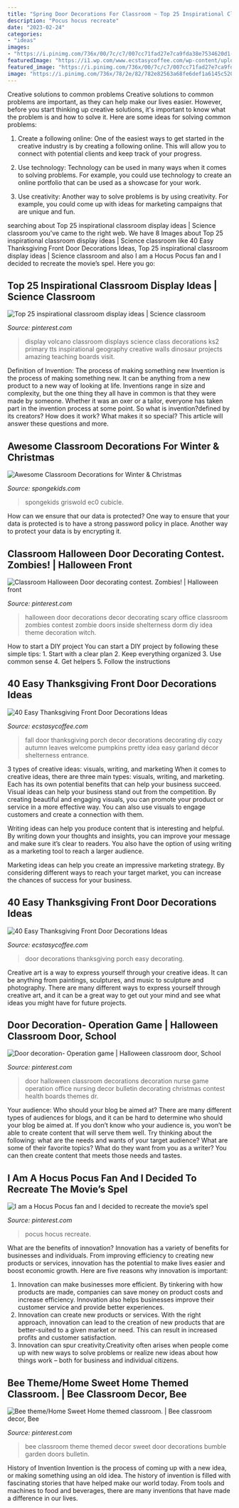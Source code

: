 ```yaml
---
title: "Spring Door Decorations For Classroom ~ Top 25 Inspirational Classroom Display Ideas"
description: "Pocus hocus recreate"
date: "2023-02-24"
categories:
- "ideas"
images:
- "https://i.pinimg.com/736x/00/7c/c7/007cc71fad27e7ca9fda38e7534620d1--halloween-front-doors-halloween-door.jpg"
featuredImage: "https://i1.wp.com/www.ecstasycoffee.com/wp-content/uploads/2016/10/Thanksgiving-Front-Door-Decorations-5.jpg"
featured_image: "https://i.pinimg.com/736x/00/7c/c7/007cc71fad27e7ca9fda38e7534620d1--halloween-front-doors-halloween-door.jpg"
image: "https://i.pinimg.com/736x/78/2e/82/782e82563a68fe6def1a6145c5201b07.jpg"
---
```



Creative solutions to common problems
Creative solutions to common problems are important, as they can help make our lives easier. However, before you start thinking up creative solutions, it's important to know what the problem is and how to solve it. Here are some ideas for solving common problems:
1. Create a following online: One of the easiest ways to get started in the creative industry is by creating a following online. This will allow you to connect with potential clients and keep track of your progress.

2. Use technology: Technology can be used in many ways when it comes to solving problems. For example, you could use technology to create an online portfolio that can be used as a showcase for your work.

3. Use creativity: Another way to solve problems is by using creativity. For example, you could come up with ideas for marketing campaigns that are unique and fun.

	

		
searching about Top 25 inspirational classroom display ideas | Science classroom you've came to the right web. We have 8 Images about Top 25 inspirational classroom display ideas | Science classroom like 40 Easy Thanksgiving Front Door Decorations Ideas, Top 25 inspirational classroom display ideas | Science classroom and also I am a Hocus Pocus fan and I decided to recreate the movie’s spel. Here you go:
		
    
## Top 25 Inspirational Classroom Display Ideas | Science Classroom

<img loading=lazy src="https://i.pinimg.com/736x/1d/1c/e0/1d1ce0fbc54cb87cce4ac3e1631e17d4.jpg" onerror="this.onerror=null;this.src='https://tse3.mm.bing.net/th?id=OIP.j0JVHofBXBykDp_n_lMXAwHaJ4&amp;pid=15.1';" alt="Top 25 inspirational classroom display ideas | Science classroom">

_Source: pinterest.com_

>display volcano classroom displays science class decorations ks2 primary tts inspirational geography creative walls dinosaur projects amazing teaching boards visit. 

	

Definition of Invention: The process of making something new
Invention is the process of making something new. It can be anything from a new product to a new way of looking at life. Inventions range in size and complexity, but the one thing they all have in common is that they were made by someone. Whether it was an oxer or a tailor, everyone has taken part in the invention process at some point. So what is invention?defined by its creators? How does it work? What makes it so special? This article will answer these questions and more.

    
## Awesome Classroom Decorations For Winter &amp; Christmas

<img loading=lazy src="https://spongekids.com/wp-content/uploads/2016/11/christmas-bulletin-board/13-christmas-bulletin-board-ideas.jpg" onerror="this.onerror=null;this.src='https://tse3.mm.bing.net/th?id=OIP.OpdLSa9RhcKpaUqbiRDoSgHaLH&amp;pid=15.1';" alt="Awesome Classroom Decorations for Winter &amp; Christmas">

_Source: spongekids.com_

>spongekids griswold ec0 cubicle. 

	

How can we ensure that our data is protected?
One way to ensure that your data is protected is to have a strong password policy in place. Another way to protect your data is by encrypting it.

    
## Classroom Halloween Door Decorating Contest. Zombies! | Halloween Front

<img loading=lazy src="https://i.pinimg.com/736x/00/7c/c7/007cc71fad27e7ca9fda38e7534620d1--halloween-front-doors-halloween-door.jpg" onerror="this.onerror=null;this.src='https://tse4.mm.bing.net/th?id=OIP.d2LP6l0xeLevq9ZPkDJz9wHaJ3&amp;pid=15.1';" alt="Classroom Halloween Door decorating contest. Zombies! | Halloween front">

_Source: pinterest.com_

>halloween door decorations decor decorating scary office classroom zombies contest zombie doors inside shelterness dorm diy idea theme decoration witch. 

	

How to start a DIY project
You can start a DIY project by following these simple tips: 1. Start with a clear plan 2. Keep everything organized 3. Use common sense 4. Get helpers 5. Follow the instructions 
    
## 40 Easy Thanksgiving Front Door Decorations Ideas

<img loading=lazy src="https://i1.wp.com/www.ecstasycoffee.com/wp-content/uploads/2016/10/Thanksgiving-Front-Door-Decorations-5.jpg" onerror="this.onerror=null;this.src='https://tse3.mm.bing.net/th?id=OIP.0HgmT5lZf89iudeMvbTbLAAAAA&amp;pid=15.1';" alt="40 Easy Thanksgiving Front Door Decorations Ideas">

_Source: ecstasycoffee.com_

>fall door thanksgiving porch decor decorations decorating diy cozy autumn leaves welcome pumpkins pretty idea easy garland décor shelterness entrance. 

	

3 types of creative ideas: visuals, writing, and marketing
When it comes to creative ideas, there are three main types: visuals, writing, and marketing. Each has its own potential benefits that can help your business succeed.
Visual ideas can help your business stand out from the competition. By creating beautiful and engaging visuals, you can promote your product or service in a more effective way. You can also use visuals to engage customers and create a connection with them.

Writing ideas can help you produce content that is interesting and helpful. By writing down your thoughts and insights, you can improve your message and make sure it’s clear to readers. You also have the option of using writing as a marketing tool to reach a larger audience.

Marketing ideas can help you create an impressive marketing strategy. By considering different ways to reach your target market, you can increase the chances of success for your business.

    
## 40 Easy Thanksgiving Front Door Decorations Ideas

<img loading=lazy src="https://i1.wp.com/www.ecstasycoffee.com/wp-content/uploads/2016/10/thaksgiving-front-porch-decorating-ideas.jpg" onerror="this.onerror=null;this.src='https://tse1.mm.bing.net/th?id=OIP.8nMDK58lurrGd_smOADM7AHaJ3&amp;pid=15.1';" alt="40 Easy Thanksgiving Front Door Decorations Ideas">

_Source: ecstasycoffee.com_

>door decorations thanksgiving porch easy decorating. 

	

Creative art is a way to express yourself through your creative ideas. It can be anything from paintings, sculptures, and music to sculpture and photography. There are many different ways to express yourself through creative art, and it can be a great way to get out your mind and see what ideas you might have for future projects.

    
## Door Decoration- Operation Game | Halloween Classroom Door, School

<img loading=lazy src="https://i.pinimg.com/736x/0c/b2/4f/0cb24fc406661237b06897e2ec50270b.jpg" onerror="this.onerror=null;this.src='https://tse1.mm.bing.net/th?id=OIP.DYknqicoSAqlPY5rRc2p0wHaJ3&amp;pid=15.1';" alt="Door decoration- Operation game | Halloween classroom door, School">

_Source: pinterest.com_

>door halloween classroom decorations decoration nurse game operation office nursing decor bulletin decorating christmas contest health boards themes dr. 

	

Your audience: Who should your blog be aimed at?
There are many different types of audiences for blogs, and it can be hard to determine who should your blog be aimed at. If you don’t know who your audience is, you won’t be able to create content that will serve them well. Try thinking about the following: what are the needs and wants of your target audience? What are some of their favorite topics? What do they want from you as a writer? You can then create content that meets those needs and tastes.

    
## I Am A Hocus Pocus Fan And I Decided To Recreate The Movie’s Spel

<img loading=lazy src="https://i.pinimg.com/736x/78/2e/82/782e82563a68fe6def1a6145c5201b07.jpg" onerror="this.onerror=null;this.src='https://tse1.mm.bing.net/th?id=OIP.nz5JrqTX9hokyvG284WYSwHaQB&amp;pid=15.1';" alt="I am a Hocus Pocus fan and I decided to recreate the movie’s spel">

_Source: pinterest.com_

>pocus hocus recreate. 

	

What are the benefits of innovation?
Innovation has a variety of benefits for businesses and individuals. From improving efficiency to creating new products or services, innovation has the potential to make lives easier and boost economic growth. Here are five reasons why innovation is important: 
1. Innovation can make businesses more efficient. By tinkering with how products are made, companies can save money on product costs and increase efficiency. Innovation also helps businesses improve their customer service and provide better experiences. 
2. Innovation can create new products or services. With the right approach, innovation can lead to the creation of new products that are better-suited to a given market or need. This can result in increased profits and customer satisfaction. 
3. Innovation can spur creativity.Creativity often arises when people come up with new ways to solve problems or realize new ideas about how things work – both for business and individual citizens.

    
## Bee Theme/Home Sweet Home Themed Classroom. | Bee Classroom Decor, Bee

<img loading=lazy src="https://i.pinimg.com/736x/03/15/f0/0315f09d803fb221bf4120690d8ac2fe.jpg" onerror="this.onerror=null;this.src='https://tse4.mm.bing.net/th?id=OIP.ZLFrlFLvNE4odCpNfdsYfgHaJ3&amp;pid=15.1';" alt="Bee theme/Home Sweet Home themed classroom. | Bee classroom decor, Bee">

_Source: pinterest.com_

>bee classroom theme themed decor sweet door decorations bumble garden doors bulletin. 

	

History of Invention
Invention is the process of coming up with a new idea, or making something using an old idea. The history of invention is filled with fascinating stories that have helped make our world today. From tools and machines to food and beverages, there are many inventions that have made a difference in our lives.

